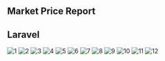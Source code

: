 <h2>Market Price Report</h2>
<h2>Laravel</h2>

![1](https://user-images.githubusercontent.com/43396573/50490377-6974f200-0a3f-11e9-9d96-41d2d7b73d0e.png)
![2](https://user-images.githubusercontent.com/43396573/50490379-6974f200-0a3f-11e9-8d23-a1b1b104a809.png)
![3](https://user-images.githubusercontent.com/43396573/50490380-6974f200-0a3f-11e9-83e7-0ffd1ad5faab.png)
![4](https://user-images.githubusercontent.com/43396573/50490381-6a0d8880-0a3f-11e9-82ec-37d19573f1ed.png)
![5](https://user-images.githubusercontent.com/43396573/50490382-6a0d8880-0a3f-11e9-83f3-622f7e713a3c.png)
![6](https://user-images.githubusercontent.com/43396573/50490383-6aa61f00-0a3f-11e9-96dd-ab586a6eae59.png)
![7](https://user-images.githubusercontent.com/43396573/50490384-6aa61f00-0a3f-11e9-8206-f060eadd9be3.png)
![8](https://user-images.githubusercontent.com/43396573/50490385-6b3eb580-0a3f-11e9-99f8-06c6467e8c07.png)
![9](https://user-images.githubusercontent.com/43396573/50490387-6b3eb580-0a3f-11e9-8a8c-c15155b01047.png)
![10](https://user-images.githubusercontent.com/43396573/50490388-6bd74c00-0a3f-11e9-8e11-4d5b00de0510.png)
![11](https://user-images.githubusercontent.com/43396573/50490389-6bd74c00-0a3f-11e9-8e0c-46e1f3a1a236.png)
![12](https://user-images.githubusercontent.com/43396573/50490390-6bd74c00-0a3f-11e9-8439-9d74992bc64a.png)
